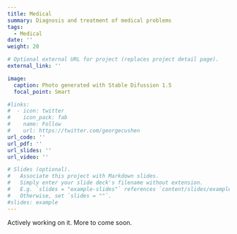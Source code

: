 ```yaml
---
title: Medical
summary: Diagnosis and treatment of medical problems
tags:
  - Medical
date: ''
weight: 20

# Optional external URL for project (replaces project detail page).
external_link: ''

image:
  caption: Photo generated with Stable Difussion 1.5
  focal_point: Smart

#links:
#  - icon: twitter
#    icon_pack: fab
#    name: Follow
#    url: https://twitter.com/georgecushen
url_code: ''
url_pdf: ''
url_slides: ''
url_video: ''

# Slides (optional).
#   Associate this project with Markdown slides.
#   Simply enter your slide deck's filename without extension.
#   E.g. `slides = "example-slides"` references `content/slides/example-slides.md`.
#   Otherwise, set `slides = ""`.
#slides: example
---
```


Actively working on it. More to come soon.